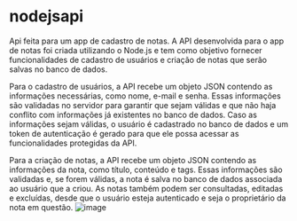 # nodejsapi
Api feita para um app de cadastro de notas.
A API desenvolvida para o app de notas foi criada utilizando o Node.js e tem como objetivo fornecer funcionalidades de cadastro de usuários e criação de notas que serão salvas no banco de dados.

Para o cadastro de usuários, a API recebe um objeto JSON contendo as informações necessárias, como nome, e-mail e senha. Essas informações são validadas no servidor para garantir que sejam válidas e que não haja conflito com informações já existentes no banco de dados. Caso as informações sejam válidas, o usuário é cadastrado no banco de dados e um token de autenticação é gerado para que ele possa acessar as funcionalidades protegidas da API.

Para a criação de notas, a API recebe um objeto JSON contendo as informações da nota, como título, conteúdo e tags. Essas informações são validadas e, se forem válidas, a nota é salva no banco de dados associada ao usuário que a criou. As notas também podem ser consultadas, editadas e excluídas, desde que o usuário esteja autenticado e seja o proprietário da nota em questão.
![image](https://user-images.githubusercontent.com/103895752/236676393-2b012e77-a37e-4584-a2af-e7e4fee6e437.png)
